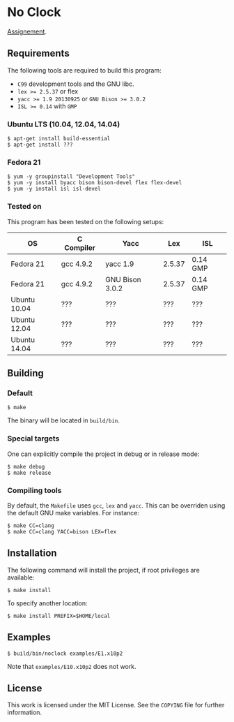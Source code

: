 No Clock
========

[Assignement](http://icps.u-strasbg.fr/~violard/TER_2014-2015/TER_2014_2015_elim_clocks.pdf).

Requirements
------------

The following tools are required to build this program:

- `C99` development tools and the GNU libc.
- `lex >= 2.5.37` or flex
- `yacc >= 1.9 20130925` or `GNU Bison >= 3.0.2`
- `ISL >= 0.14` with `GMP`

### Ubuntu LTS (10.04, 12.04, 14.04)

~~~{.bash}
$ apt-get install build-essential
$ apt-get install ???
~~~

### Fedora 21

~~~{.bash}
$ yum -y groupinstall "Development Tools"
$ yum -y install byacc bison bison-devel flex flex-devel
$ yum -y install isl isl-devel
~~~

### Tested on

This program has been tested on the following setups:

OS           | C Compiler  | Yacc            | Lex    | ISL
-------------|-------------|-----------------|--------|-----------
Fedora 21    | gcc 4.9.2   | yacc 1.9        | 2.5.37 | 0.14 GMP
Fedora 21    | gcc 4.9.2   | GNU Bison 3.0.2 | 2.5.37 | 0.14 GMP
Ubuntu 10.04 | ???         | ???             | ???    | ???
Ubuntu 12.04 | ???         | ???             | ???    | ???
Ubuntu 14.04 | ???         | ???             | ???    | ???

Building
--------

### Default

~~~{.bash}
$ make
~~~

The binary will be located in `build/bin`.

### Special targets

One can explicitly compile the project in debug or in release mode:

~~~{.bash}
$ make debug
$ make release
~~~

### Compiling tools

By default, the `Makefile` uses `gcc`, `lex` and `yacc`. This can be
overriden using the default GNU make variables. For instance:

~~~{.bash}
$ make CC=clang
$ make CC=clang YACC=bison LEX=flex
~~~

Installation
------------

The following command will install the project, if root privileges are
available:

~~~{.bash}
$ make install
~~~

To specify another location:

~~~{.bash}
$ make install PREFIX=$HOME/local
~~~

Examples
--------

~~~{.bash}
$ build/bin/noclock examples/E1.x10p2
~~~

Note that `examples/E10.x10p2` does not work.

License
-------

This work is licensed under the MIT License. See the `COPYING` file for further
information.
